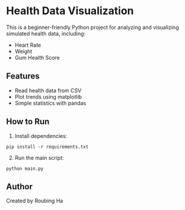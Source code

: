 # Health Data Visualization

This is a beginner-friendly Python project for analyzing and visualizing simulated health data, including:

- Heart Rate
- Weight
- Gum Health Score

## Features

- Read health data from CSV
- Plot trends using matplotlib
- Simple statistics with pandas

## How to Run

1. Install dependencies:
```
pip install -r requirements.txt
```

2. Run the main script:
```
python main.py
```

## Author

Created by Roubing Ha